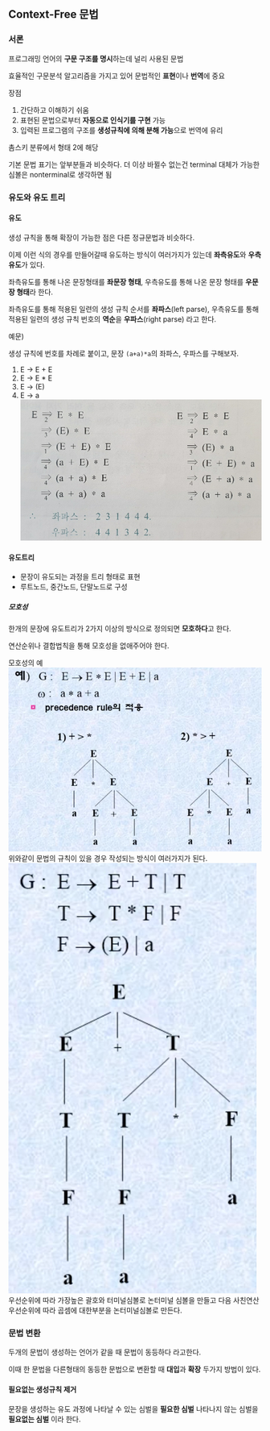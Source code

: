 ## Context-Free 문법

### 서론

프로그래밍 언어의 **구문 구조를 명시**하는데 널리 사용된 문법

효율적인 구문분석 알고리즘을 가지고 있어 문법적인 **표현**이나 **번역**에 중요

장점

1. 간단하고 이해하기 쉬움
2. 표현된 문법으로부터 **자동으로 인식기를 구현** 가능
3. 입력된 프로그램의 구조를 **생성규칙에 의해 분해 가능**으로 번역에 유리

촘스키 분류에서 형태 2에 해당

기본 문법 표기는 앞부분들과 비슷하다. 더 이상 바뀔수 없는건 terminal 대체가 가능한 심볼은 nonterminal로 생각하면 됨

### 유도와 유도 트리

#### 유도

생성 규칙을 통해 확장이 가능한 점은 다른 정규문법과 비슷하다.

이제 이런 식의 경우를 만들어갈때 유도하는 방식이 여러가지가 있는데 **좌측유도**와 **우측유도**가 있다.

좌측유도를 통해 나온 문장형태를 **좌문장 형태**, 우측유도를 통해 나온 문장 형태를 **우문장 형태**라 한다.

좌측유도를 통해 적용된 일련의 생성 규칙 순서를 **좌파스**(left parse), 우측유도를 통해 적용된 일련의 생성 규칙 번호의 **역순**을 **우파스**(right parse) 라고 한다.

예문)

생성 규칙에 번호를 차례로 붙이고, 문장 `(a+a)*a`의 좌파스, 우파스를 구해보자.

1. E -> E + E
2. E -> E \* E
3. E -> (E)
4. E -> a
   ![예제5-1](./img/compiler5-1.PNG)

#### 유도트리

- 문장이 유도되는 과정을 트리 형태로 표현
- 루트노드, 중간노드, 단말노드로 구성

##### 모호성

한개의 문장에 유도트리가 2가지 이상의 방식으로 정의되면 **모호하다**고 한다.

연산순위나 결합법칙을 통해 모호성을 없애주어야 한다.

모호성의 예
![예제5-2](./img/compiler5-2.PNG)
위와같이 문법의 규칙이 있을 경우 작성되는 방식이 여러가지가 된다.
![예제5-3](./img/compiler5-3.PNG)
우선순위에 따라 가장높은 괄호와 터미널심볼로 논터미널 심볼을 만들고 다음 사친연산 우선순위에 따라 곱셈에 대한부분을 논터미널심볼로 만든다.

### 문법 변환

두개의 문법이 생성하는 언어가 같을 때 문법이 동등하다 라고한다.

이때 한 문법을 다른형태의 동등한 문법으로 변환할 때 **대입**과 **확장** 두가지 방법이 있다.

#### 필요없는 생성규칙 제거

문장을 생성하는 유도 과정에 나타날 수 있는 심벌을 **필요한 심벌** 나타나지 않는 심벌을 **필요없는 심벌** 이라 한다.

